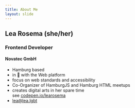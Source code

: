 ```yaml
---
title: About Me
layout: slide
---
```

## Lea Rosema (she/her)

### Frontend Developer

#### Novatec GmbH

- Hamburg based
- in <span role="img" aria-label="love">💖</span> with the Web platform
- focus on web standards and accessibility
- Co-Organizer of HamburgJS and Hamburg HTML meetups
- creates digital arts in her spare time<br>see [codepen.io/learosema](htttps://codepen.io/learosema)
- [lea@lea.lgbt](https://lea.lgbt/@lea)
